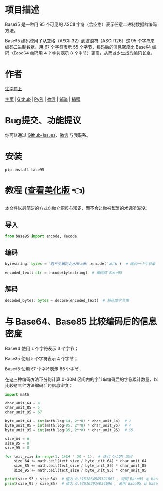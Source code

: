# 项目描述

Base95 是一种用 95 个可见的 ASCII 字符（含空格）表示任意二进制数据的编码方法。

Base95 编码使用了从空格（ASCII 32）到波浪符（ASCII 126）这 95 个字符来编码二进制数据，用 67 个字符表示 55 个字节，编码后的信息密度比 Base64 编码（Base64 编码用 4 个字符表示 3 个字节）更高，从而减少生成的编码长度。

# 作者

[江南雨上](mailto:lcctoor@outlook.com)

[主页](https://lcctoor.github.io/arts) \| [Github](https://github.com/lcctoor) \| [PyPi](https://pypi.org/user/lcctoor) \| [微信](https://lcctoor.github.io/arts/arts/ip_static/WeChatQRC.jpg) \| [邮箱](mailto:lcctoor@outlook.com) \| [捐赠](https://lcctoor.github.io/arts/arts/ip_static/DonationQRC-0rmb.jpg)

# Bug提交、功能提议

你可以通过 [Github-Issues](https://github.com/lcctoor/arts/issues)、[微信](https://lcctoor.github.io/arts/arts/ip_static/WeChatQRC.jpg) 与我联系。

# 安装

```
pip install base95
```

# 教程 ([查看美化版](https://lcctoor.github.io/arts/arts/base95) 👈)

本文将以最简洁的方式向你介绍核心知识，而不会让你被繁琐的术语所淹没。

## 导入

```python
from base95 import encode, decode
```

## 编码

```python
bytestring: bytes = '君不见黄河之水天上来'.encode('utf8')  # 建构一个字节串

encoded_text: str = encode(bytestring)  # 编码成 Base95
```

## 解码

```python
decoded_bytes: bytes = decode(encoded_text)  # 解码成字节串
```

# 与 Base64、Base85 比较编码后的信息密度

Base64 使用 4 个字符表示 3 个字节；

Base85 使用 5 个字符表示 4 个字节；

Base95 使用 67 个字符表示 55 个字节；

在这三种编码方法下分别计算 0~30M 区间内的字节串编码后的字符累计数量，以比较这三种方法编码后的信息密度：

```python
import math

char_unit_64 = 4
char_unit_85 = 5
char_unit_95 = 67

byte_unit_64 = int(math.log(64, 2**8) * char_unit_64)  # 3
byte_unit_85 = int(math.log(85, 2**8) * char_unit_85)  # 4
byte_unit_95 = int(math.log(95, 2**8) * char_unit_95)  # 55

size_64 = 0
size_85 = 0
size_95 = 0

for text_size in range(1, 1024 * 30 + 1):  # 迭代 0~30M 区间
    size_64 += math.ceil(text_size / byte_unit_64) * char_unit_64
    size_85 += math.ceil(text_size / byte_unit_85) * char_unit_85
    size_95 += math.ceil(text_size / byte_unit_95) * char_unit_95

print(size_95 / size_64)  # 值为 0.9151834585321867 , 说明 Base95 比 base64 节省约 8.5% 的空间
print(size_95 / size_85)  # 值为 0.976163916034696 , 说明 Base95 比 base85 节省约 2.4% 的空间
```
